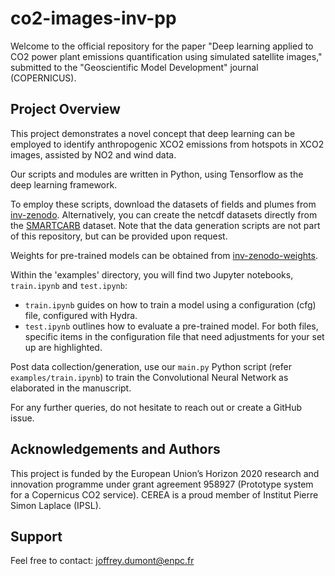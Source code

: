 # co2-images-inv-pp



Welcome to the official repository for the paper "Deep learning applied to CO2 power plant emissions quantification using simulated satellite images," submitted to the "Geoscientific Model Development" journal (COPERNICUS).


## Project Overview

This project demonstrates a novel concept that deep learning can be employed to identify anthropogenic XCO2 emissions from hotspots in XCO2 images, assisted by NO2 and wind data.

Our scripts and modules are written in Python, using Tensorflow as the deep learning framework.

To employ these scripts, download the datasets of fields and plumes from [inv-zenodo](10.5281/zenodo.8096616).
Alternatively, you can create the netcdf datasets directly from the [SMARTCARB](https://zenodo.org/record/4034266#.Yt6btp5BzmE) dataset. 
Note that the data generation scripts are not part of this repository, but can be provided upon request.

Weights for pre-trained models can be obtained from [inv-zenodo-weights](https://doi.org/10.5281/zenodo.8095487).

Within the 'examples' directory, you will find two Jupyter notebooks, `train.ipynb` and `test.ipynb`:
- `train.ipynb` guides on how to train a model using a configuration (cfg) file, configured with Hydra.
- `test.ipynb` outlines how to evaluate a pre-trained model.
For both files, specific items in the configuration file that need adjustments for your set up are highlighted.

Post data collection/generation, use our `main.py` Python script (refer `examples/train.ipynb`) to train the Convolutional Neural Network as elaborated in the manuscript.

For any further queries, do not hesitate to reach out or create a GitHub issue.

## Acknowledgements and Authors

This project is funded by the European Union’s Horizon 2020 research and innovation programme under grant agreement 958927 (Prototype system for a Copernicus CO2 service). 
CEREA is a proud member of Institut Pierre Simon Laplace (IPSL).

## Support

Feel free to contact: joffrey.dumont@enpc.fr
